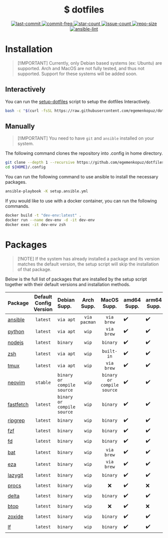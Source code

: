 <h1 align="center"> $ dotfiles </h1>

<div align="center">
    <a href="https://github.com/egemenkopuz/dotfiles/pulse">
        <img alt="last-commit" src="https://img.shields.io/github/last-commit/egemenkopuz/dotfiles?style=for-the-badge&labelColor=3b3b3b"/>
    </a>
    <a href="https://github.com/egemenkopuz/dotfiles/commits/main">
        <img alt="commit-freq" src="https://img.shields.io/github/commit-activity/m/egemenkopuz/dotfiles?style=for-the-badge&labelColor=3b3b3b"/>
    </a>
    <a href="https://github.com/egemenkopuz/dotfiles/stargazers">
        <img alt="star-count" src="https://img.shields.io/github/stars/egemenkopuz/dotfiles?style=for-the-badge&labelColor=3b3b3b"/>
    </a>
    <a href="https://github.com/egemenkopuz/dotfiles/issues">
        <img alt="issue-count" src="https://img.shields.io/github/issues/egemenkopuz/dotfiles?style=for-the-badge&labelColor=3b3b3b"/>
    </a>
    <a href="https://github.com/egemenkopuz/dotfiles">
        <img alt="repo-size" src="https://img.shields.io/github/repo-size/egemenkopuz/dotfiles?style=for-the-badge&labelColor=3b3b3b"/>
    </a>
    <a href="https://github.com/egemenkopuz/dotfiles/actions/workflows/ansible-lint.yml">
        <img alt="ansible-lint" src="https://img.shields.io/github/actions/workflow/status/egemenkopuz/dotfiles/ansible-lint.yml?label=ansible-lint&style=for-the-badge&labelColor=3b3b3b">
    </a>
</div>

# Installation

> \[!IMPORTANT\]
> Currently, only Debian based systems (ex: Ubuntu) are supported. Arch and MacOS are not fully tested, and thus not supported. Support for these systems will be added soon.

## Interactively

You can run the [setup-dotfiles](./scripts//setup-dotfiles.sh) script to setup the dotfiles Interactively.

```zsh
bash -c "$(curl -fsSL https://raw.githubusercontent.com/egemenkopuz/dotfiles/master/scripts/setup-dotfiles.sh)"
```

## Manually

> \[!IMPORTANT\]
> You need to have `git` and `ansible` installed on your system.

The following command clones the repository into .config in home directory.

```zsh
git clone --depth 1 --recursive https://github.com/egemenkopuz/dotfiles.git ${HOME}/.config
cd ${HOME}/.config
```

You can run the following command to use ansible to install the necessary packages.

```zsh
ansible-playbook -K setup.ansible.yml
```

If you would like to use with a docker container, you can run the following commands.

```zsh
docker build -t "dev-env:latest" .
docker run --name dev-env -d -it dev-env
docker exec -it dev-env zsh
```

# Packages

> \[!NOTE\]
> If the system has already installed a package and its version matches the default version, the setup script will skip the installation of that package.

Below is the full list of packages that are installed by the setup script together with their default versions and installation methods.

| Package                                                 | Default Config Version | Debian Supp.               |  Arch Supp.  |        MacOS Supp.         | amd64 Supp.        | arm64 Supp.        |
| :------------------------------------------------------ | :--------------------: | :------------------------- | :----------: | :------------------------: | ------------------ | ------------------ |
| [ansible](https://github.com/ansible/ansible)           |        `latest`        | `via apt`                  | `via pacman` |         `via brew`         | :heavy_check_mark: | :heavy_check_mark: |
| [python](https://www.python.org)                        |        `latest`        | `via apt`                  |    `wip`     |         `via brew`         | :heavy_check_mark: | :heavy_check_mark: |
| [nodejs](https://nodejs.org/en)                         |        `latest`        | `binary`                   |    `wip`     |          `binary`          | :heavy_check_mark: | :heavy_check_mark: |
| [zsh](https://www.zsh.org)                              |        `latest`        | `via apt`                  |    `wip`     |         `built-in`         | :heavy_check_mark: | :heavy_check_mark: |
| [tmux](https://github.com/tmux/tmux)                    |        `latest`        | `via apt`                  |    `wip`     |         `via brew`         | :heavy_check_mark: | :heavy_check_mark: |
| [neovim](https://github.com/neovim/neovim)              |        `stable`        | `binary or compile source` |    `wip`     | `binary or compile source` | :heavy_check_mark: | :heavy_check_mark: |
| [fastfetch](https://github.com/fastfetch-cli/fastfetch) |        `latest`        | `binary or compile source` |    `wip`     |          `binary`          | :heavy_check_mark: | :heavy_check_mark: |
| [ripgrep](https://github.com/BurntSushi/ripgrep)        |        `latest`        | `binary`                   |    `wip`     |          `binary`          | :heavy_check_mark: | :heavy_check_mark: |
| [fzf](https://github.com/junegunn/fzf)                  |        `latest`        | `binary`                   |    `wip`     |          `binary`          | :heavy_check_mark: | :heavy_check_mark: |
| [fd](https://github.com/sharkdp/fd)                     |        `latest`        | `binary`                   |    `wip`     |          `binary`          | :heavy_check_mark: | :heavy_check_mark: |
| [bat](https://github.com/sharkdp/bat)                   |        `latest`        | `binary`                   |    `wip`     |         `via brew`         | :heavy_check_mark: | :heavy_check_mark: |
| [eza](https://github.com/eza-community/eza)             |        `latest`        | `binary`                   |    `wip`     |         `via brew`         | :heavy_check_mark: | :heavy_check_mark: |
| [lazygit](https://github.com/jesseduffield/lazygit)     |        `latest`        | `binary`                   |    `wip`     |          `binary`          | :heavy_check_mark: | :heavy_check_mark: |
| [procs](https://github.com/dalance/procs)               |        `latest`        | `binary`                   |    `wip`     |            :x:             | :heavy_check_mark: | :x:                |
| [delta](https://github.com/dandavison/delta)            |        `latest`        | `binary`                   |    `wip`     |          `binary`          | :heavy_check_mark: | :heavy_check_mark: |
| [btop](https://github.com/aristocratos/btop)            |        `latest`        | `binary`                   |    `wip`     |            :x:             | :heavy_check_mark: | :x:                |
| [zoxide](https://github.com/ajeetdsouza/zoxide)         |        `latest`        | `binary`                   |    `wip`     |          `binary`          | :heavy_check_mark: | :heavy_check_mark: |
| [lf](https://github.com/gokcehan/lf)                    |        `latest`        | `binary`                   |    `wip`     |          `binary`          | :heavy_check_mark: | :heavy_check_mark: |
